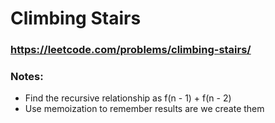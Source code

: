 # Climbing Stairs

### https://leetcode.com/problems/climbing-stairs/

### Notes:

* Find the recursive relationship as f(n - 1) + f(n - 2)
* Use memoization to remember results are we create them